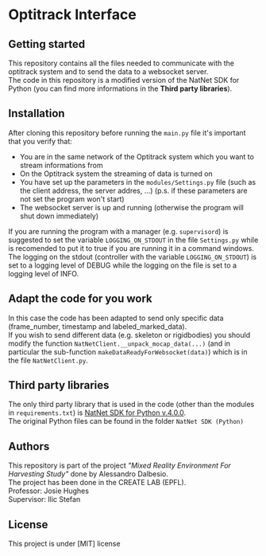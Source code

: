 # Optitrack Interface

## Getting started
This repository contains all the files needed to communicate with the optitrack system and to send the data to a websocket server. <br>
The code in this repository is a modified version of the NatNet SDK for Python (you can find more informations in the <b>Third party libraries</b>).

## Installation
After cloning this repository before running the <code>main.py</code> file it's important that you verify that:
- You are in the same network of the Optitrack system which you want to stream informations from
- On the Optitrack system the streaming of data is turned on
- You have set up the parameters in the <code>modules/Settings.py</code> file (such as the client address, the server addres, ...) (p.s. if these parameters are not set the program won't start)
- The websocket server is up and running (otherwise the program will shut down immediately)

If you are running the program with a manager (e.g. <code>supervisord</code>) is suggested to set the variable <code>LOGGING_ON_STDOUT</code> in the file <code>Settings.py</code> while is recomended to put it to true if you are running it in a command windows. <br>
The logging on the stdout (controller with the variable <code>LOGGING_ON_STDOUT</code>) is set to a logging level of DEBUG while the logging on the file is set to a logging level of INFO. <br>

## Adapt the code for you work
In this case the code has been adapted to send only specific data (frame_number, timestamp and labeled_marked_data). <br>
If you wish to send different data (e.g. skeleton or rigidbodies) you should modify the function <code>NatNetClient.__unpack_mocap_data(...)</code> (and in particular the sub-function <code>makeDataReadyForWebsocket(data)</code>) which is in the file <code>NatNetClient.py</code>.

## Third party libraries
The only third party library that is used in the code (other than the modules in <code>requirements.txt</code>) is [NatNet SDK for Python v.4.0.0](https://optitrack.com/support/downloads/developer-tools.html). <br>
The original Python files can be found in the folder <code>NatNet SDK (Python)</code>

## Authors
This repository is part of the project *"Mixed Reality Environment For Harvesting Study"* done by Alessandro Dalbesio.<br>
The project has been done in the CREATE LAB (EPFL).<br>
Professor: Josie Hughes<br>
Supervisor: Ilic Stefan<br>

## License
This project is under [MIT] license